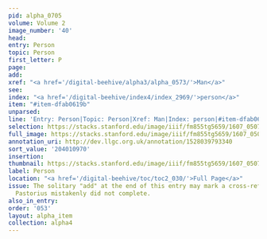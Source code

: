 ```yaml
---
pid: alpha_0705
volume: Volume 2
image_number: '40'
head:
entry: Person
topic: Person
first_letter: P
page:
add:
xref: "<a href='/digital-beehive/alpha3/alpha_0573/'>Man</a>"
see:
index: "<a href='/digital-beehive/index4/index_2969/'>person</a>"
item: "#item-dfab0619b"
unparsed:
line: 'Entry: Person|Topic: Person|Xref: Man|Index: person|#item-dfab0619b'
selection: https://stacks.stanford.edu/image/iiif/fm855tg5659/1607_0507/775,970,3096,449/full/0/default.jpg
full_image: https://stacks.stanford.edu/image/iiif/fm855tg5659/1607_0507/full/full/0/default.jpg
annotation_uri: http://dev.llgc.org.uk/annotation/1528039793340
sort_value: '204010970'
insertion:
thumbnail: https://stacks.stanford.edu/image/iiif/fm855tg5659/1607_0507/775,970,600,180/250,/0/default.jpg
label: Person
location: "<a href='/digital-beehive/toc/toc2_030/'>Full Page</a>"
issue: The solitary "add" at the end of this entry may mark a cross-reference that
  Pastorius mistakenly did not complete.
also_in_entry:
order: '053'
layout: alpha_item
collection: alpha4
---
```

